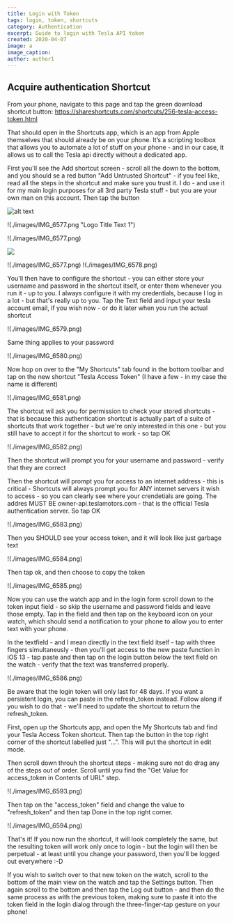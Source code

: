 ```yaml
---
title: Login with Token
tags: login, token, shortcuts
category: Authentication
excerpt: Guide to login with Tesla API token
created: 2020-04-07
image: a
image_caption: 
author: author1
---
```


## Acquire authentication Shortcut

From your phone, navigate to this page and tap the green download shortcut button: https://shareshortcuts.com/shortcuts/256-tesla-access-token.html

That should open in the Shortcuts app, which is an app from Apple themselves that should already be on your phone. It’s a scripting toolbox that allows you to automate a lot of stuff on your phone - and in our case, it allows us to call the Tesla api directly without a dedicated app. 

First you'll see the Add shortcut screen - scroll all the down to the bottom, and you should se a red button "Add Untrusted Shortcut" - if you feel like, read all the steps in the shortcut and make sure you trust it. I do - and use it for my main login purposes for all 3rd party Tesla stuff - but you are your own man on this account. Then tap the button

![alt text](./images/IMG_6577.png "Logo Title Text 1")

!(./images/IMG_6577.png "Logo Title Text 1")

!(./images/IMG_6577.png)

![](./images/IMG_6577.png "")

!(./images/IMG_6577.png) !(./images/IMG_6578.png)

You'll then have to configure the shortcut - you can either store your username and password in the shortcut itself, or enter them whenever you run it - up to you. I always configure it with my credentials, because I log in a lot - but that's really up to you. Tap the Text field and input your tesla account email, if you wish now - or do it later when you run the actual shortcut

!(./images/IMG_6579.png)

Same thing applies to your password

!(./images/IMG_6580.png)

Now hop on over to the "My Shortcuts" tab found in the bottom toolbar and tap on the new shortcut "Tesla Access Token" (I have a few - in my case the name is different)

!(./images/IMG_6581.png)

The shortcut wil ask you for permission to check your stored shortcuts - that is because this authentication shortcut is actually part of a suite of shortcuts that work together - but we're only interested in this one - but you still have to accept it for the shortcut to work - so tap OK

!(./images/IMG_6582.png)

Then the shortcut will prompt you for your username and password - verify that they are correct

Then the shortcut will prompt you for access to an internet address - this is critical - Shortcuts will always prompt you for ANY internet servers it wish to access - so you can clearly see where your crendetials are going. The addres MUST BE owner-api.teslamotors.com - that is the official Tesla authentication server. So tap OK

!(./images/IMG_6583.png)

Then you SHOULD see your access token, and it will look like just garbage text

!(./images/IMG_6584.png)

Then tap ok, and then choose to copy the token

!(./images/IMG_6585.png)

Now you can use the watch app and in the login form scroll down to the token input field - so skip the username and password fields and leave those empty. Tap in the field and then tap on the keyboard icon on your watch, which should send a notification to your phone to allow you to enter text with your phone. 

In the textfield - and I mean directly in the text field itself - tap with three fingers simultaneusly - then you'll get access to the new paste function in iOS 13 - tap paste and then tap on the login button below the text field on the watch - verify that the text was transferred properly. 

!(./images/IMG_6586.png)

Be aware that the login token will only last for 48 days. If you want a persistent login, you can paste in the refresh_token instead. Follow along if you wish to do that - we'll need to update the shortcut to return the refresh_token. 

First, open up the Shortcuts app, and open the My Shortcuts tab and find your Tesla Access Token shortcut. Then tap the button in the top right corner of the shortcut labelled just "...". This will put the shortcut in edit mode. 

Then scroll down throuh the shortcut steps - making sure not do drag any of the steps out of order. Scroll until you find the "Get Value for access_token in Contents of URL" step. 

!(./images/IMG_6593.png)

Then tap on the "access_token" field and change the value to "refresh_token" and then tap Done in the top right corner. 

!(./images/IMG_6594.png)

That's it! If you now run the shortcut, it will look completely the same, but the resulting token will work only once to login - but the login will then be perpetual - at least until you change your password, then you'll be logged out everywhere :-D

If you wish to switch over to that new token on the watch, scroll to the bottom of the main view on the watch and tap the Settings button. Then again scroll to the bottom and then tap the Log out button - and then do the same process as with the previous token, making sure to paste it into the token field in the login dialog through the three-finger-tap gesture on your phone!